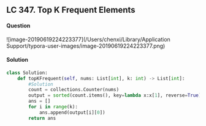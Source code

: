 ## LC 347. Top K Frequent Elements

#### Question

![image-20190619224223377](/Users/chenxi/Library/Application Support/typora-user-images/image-20190619224223377.png)



#### Solution

```python
class Solution:
    def topKFrequent(self, nums: List[int], k: int) -> List[int]:
        #Solution
        count = collections.Counter(nums)
        output = sorted(count.items(), key=lambda x:x[1], reverse=True)
        ans = []
        for i in range(k):
            ans.append(output[i][0])
        return ans
```


